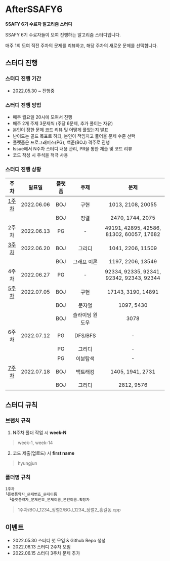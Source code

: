 # AfterSSAFY6
**SSAFY 6기 수료자 알고리즘 스터디**


SSAFY 6기 수료자들이 모여 진행하는 알고리즘 스터디입니다. 

매주 1회 모여 직전 주차의 문제를 리뷰하고, 해당 주차의 새로운 문제를 선택합니다.

## 스터디 진행

### 스터디 진행 기간
- 2022.05.30 ~ 진행중

### 스터디 진행 방법
- 매주 월요일 20시에 모여서 진행
- 매주 2개 주제 3문제씩 (주당 6문제, 추가 풀이는 자유)
- 본인이 정한 문제 코드 리뷰 및 어떻게 풀었는지 발표
- 난이도는 골드 목표로 하되, 본인이 책임지고 풀어올 문제 수준 선택
- 플랫폼은 프로그래머스(PG), 백준(BOJ) 격주로 진행
- Issue에서 N주차 스터디 내용 관리, PR을 통한 제출 및 코드 리뷰
- 코드 작성 시 주석을 적극 사용

### 스터디 진행 상황
| 주차  | 발표일  | 플랫폼 | 주제 | 문제 |
| :-----: | :-------: | :---: | :---: | :---: |
| [1주차](https://www.acmicpc.net/group/practice/view/14844/1) | 2022.06.06 | BOJ | 구현 | 1013, 2108, 20055 |
|  |  | BOJ | 정렬 | 2470, 1744, 2075 |
| 2주차 | 2022.06.13 | PG | - | 49191, 42895, 42586, 81302, 60057, 17682 |
| [3주차](https://www.acmicpc.net/group/practice/view/14844/2) | 2022.06.20 | BOJ | 그리디 | 1041, 2206, 11509 |
|  |  | BOJ | 그래프 이론 | 1197, 2206, 13549 |
| 4주차 | 2022.06.27 | PG | - | 92334, 92335, 92341, 92342, 92343, 92344 |
| [5주차](https://www.acmicpc.net/group/practice/view/14844/2) | 2022.07.05 | BOJ | 구현 | 17143, 3190, 14891 |
|  |  | BOJ | 문자열 | 1097, 5430 |
|  |  | BOJ | 슬라이딩 윈도우 | 3078 |
| 6주차 | 2022.07.12 | PG | DFS/BFS | - |
|  |  | PG | 그리디 | - |
|  |  | PG | 이분탐색 | - |
| [7주차](https://www.acmicpc.net/group/practice/view/14844/2) | 2022.07.18 | BOJ | 백트래킹 | 1405, 1941, 2731 |
|  |  | BOJ | 그리디 | 2812, 9576 |

## 스터디 규칙

### 브랜치 규칙
1. N주차 폴더 작업 시 **week-N**
> week-1, week-14

2. 코드 제출(업로드) 시 **first name**
> hyungjun

### 폴더명 규칙
```
1주차
└플랫폼약자_문제번호_문제이름
　└플랫폼약자_문제번호_문제이름_본인이름.확장자
```
> 1주차/BOJ_1234_정렬2/BOJ_1234_정렬2_홍길동.cpp

## 이벤트
- 2022.05.30 스터디 첫 모임 & Github Repo 생성
- 2022.06.13 스터디 2주차 모임
- 2022.06.15 스터디 3주차 문제 추가
